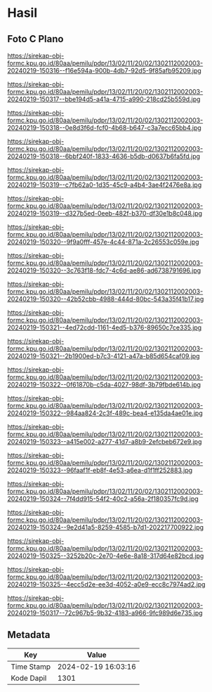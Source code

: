 # Hasil

## Foto C Plano

https://sirekap-obj-formc.kpu.go.id/80aa/pemilu/pdpr/13/02/11/20/02/1302112002003-20240219-150316--f16e594a-900b-4db7-92d5-9f85afb95209.jpg

https://sirekap-obj-formc.kpu.go.id/80aa/pemilu/pdpr/13/02/11/20/02/1302112002003-20240219-150317--bbe194d5-a41a-4715-a990-218cd25b559d.jpg

https://sirekap-obj-formc.kpu.go.id/80aa/pemilu/pdpr/13/02/11/20/02/1302112002003-20240219-150318--0e8d3f6d-fcf0-4b68-b647-c3a7ecc65bb4.jpg

https://sirekap-obj-formc.kpu.go.id/80aa/pemilu/pdpr/13/02/11/20/02/1302112002003-20240219-150318--6bbf240f-1833-4636-b5db-d0637b6fa5fd.jpg

https://sirekap-obj-formc.kpu.go.id/80aa/pemilu/pdpr/13/02/11/20/02/1302112002003-20240219-150319--c7fb62a0-1d35-45c9-a4b4-3ae4f2476e8a.jpg

https://sirekap-obj-formc.kpu.go.id/80aa/pemilu/pdpr/13/02/11/20/02/1302112002003-20240219-150319--d327b5ed-0eeb-482f-b370-df30e1b8c048.jpg

https://sirekap-obj-formc.kpu.go.id/80aa/pemilu/pdpr/13/02/11/20/02/1302112002003-20240219-150320--9f9a0fff-457e-4c44-871a-2c26553c059e.jpg

https://sirekap-obj-formc.kpu.go.id/80aa/pemilu/pdpr/13/02/11/20/02/1302112002003-20240219-150320--3c763f18-fdc7-4c6d-ae86-ad6738791696.jpg

https://sirekap-obj-formc.kpu.go.id/80aa/pemilu/pdpr/13/02/11/20/02/1302112002003-20240219-150320--42b52cbb-4988-444d-80bc-543a35f41b17.jpg

https://sirekap-obj-formc.kpu.go.id/80aa/pemilu/pdpr/13/02/11/20/02/1302112002003-20240219-150321--4ed72cdd-1161-4ed5-b376-89650c7ce335.jpg

https://sirekap-obj-formc.kpu.go.id/80aa/pemilu/pdpr/13/02/11/20/02/1302112002003-20240219-150321--2b1900ed-b7c3-4121-a47a-b85d654caf09.jpg

https://sirekap-obj-formc.kpu.go.id/80aa/pemilu/pdpr/13/02/11/20/02/1302112002003-20240219-150322--0f61870b-c5da-4027-98df-3b79fbde614b.jpg

https://sirekap-obj-formc.kpu.go.id/80aa/pemilu/pdpr/13/02/11/20/02/1302112002003-20240219-150322--984aa824-2c3f-489c-bea4-e135da4ae01e.jpg

https://sirekap-obj-formc.kpu.go.id/80aa/pemilu/pdpr/13/02/11/20/02/1302112002003-20240219-150323--a415e002-a277-41d7-a8b9-2efcbeb672e9.jpg

https://sirekap-obj-formc.kpu.go.id/80aa/pemilu/pdpr/13/02/11/20/02/1302112002003-20240219-150323--96faaf1f-eb8f-4e53-a6ea-d1f1ff252883.jpg

https://sirekap-obj-formc.kpu.go.id/80aa/pemilu/pdpr/13/02/11/20/02/1302112002003-20240219-150324--7f4dd915-54f2-40c2-a56a-2f180357fc9d.jpg

https://sirekap-obj-formc.kpu.go.id/80aa/pemilu/pdpr/13/02/11/20/02/1302112002003-20240219-150324--9e2d41a5-8259-4585-b7d1-202217700922.jpg

https://sirekap-obj-formc.kpu.go.id/80aa/pemilu/pdpr/13/02/11/20/02/1302112002003-20240219-150325--3252b20c-2e70-4e6e-8a18-317d64e82bcd.jpg

https://sirekap-obj-formc.kpu.go.id/80aa/pemilu/pdpr/13/02/11/20/02/1302112002003-20240219-150325--4ecc5d2e-ee3d-4052-a0e9-ecc8c7974ad2.jpg

https://sirekap-obj-formc.kpu.go.id/80aa/pemilu/pdpr/13/02/11/20/02/1302112002003-20240219-150317--72c967b5-9b32-4183-a966-9fc989d6e735.jpg


## Metadata

| Key        | Value               |
| ---------- | ------------------- |
| Time Stamp | 2024-02-19 16:03:16 |
| Kode Dapil | 1301                |



